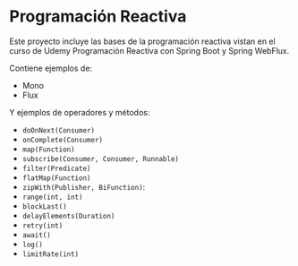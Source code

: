 
# Programación Reactiva

Este proyecto incluye las bases de la programación reactiva vistan en el curso de Udemy Programación Reactiva con Spring Boot y Spring WebFlux.

Contiene ejemplos de:
* Mono
* Flux

Y ejemplos de operadores y métodos:

* ```doOnNext(Consumer)```
* ```onComplete(Consumer)```
* ```map(Function)```
* ```subscribe(Consumer, Consumer, Runnable)```
* ```filter(Predicate)```
* ```flatMap(Function)```
* ```zipWith(Publisher, BiFunction)```:
* ```range(int, int)```
* ```blockLast()```
* ```delayElements(Duration)```
* ```retry(int)```
* ```await()```
* ```log()```
* ```limitRate(int)```
